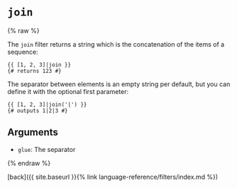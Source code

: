 `join`
======

{% raw %}

The `join` filter returns a string which is the concatenation of the items of a sequence:

````twig
{{ [1, 2, 3]|join }}
{# returns 123 #}
````

The separator between elements is an empty string per default, but you can define it with the optional first parameter:

````twig
{{ [1, 2, 3]|join('|') }}
{# outputs 1|2|3 #}
````

Arguments
---------

* `glue`: The separator

{% endraw %}

[back]({{ site.baseurl }}{% link language-reference/filters/index.md %})
